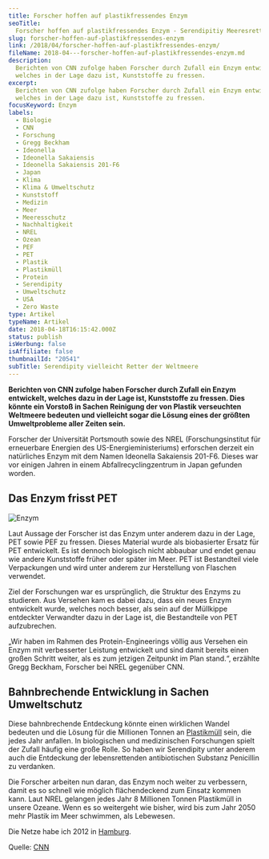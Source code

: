 ```yaml
---
title: Forscher hoffen auf plastikfressendes Enzym
seoTitle:
  Forscher hoffen auf plastikfressendes Enzym - Serendipitiy Meeresretter?
slug: forscher-hoffen-auf-plastikfressendes-enzym
link: /2018/04/forscher-hoffen-auf-plastikfressendes-enzym/
fileName: 2018-04---forscher-hoffen-auf-plastikfressendes-enzym.md
description:
  Berichten von CNN zufolge haben Forscher durch Zufall ein Enzym entwickelt,
  welches in der Lage dazu ist, Kunststoffe zu fressen.
excerpt:
  Berichten von CNN zufolge haben Forscher durch Zufall ein Enzym entwickelt,
  welches in der Lage dazu ist, Kunststoffe zu fressen.
focusKeyword: Enzym
labels:
  - Biologie
  - CNN
  - Forschung
  - Gregg Beckham
  - Ideonella
  - Ideonella Sakaiensis
  - Ideonella Sakaiensis 201-F6
  - Japan
  - Klima
  - Klima & Umweltschutz
  - Kunststoff
  - Medizin
  - Meer
  - Meeresschutz
  - Nachhaltigkeit
  - NREL
  - Ozean
  - PEF
  - PET
  - Plastik
  - Plastikmüll
  - Protein
  - Serendipity
  - Umweltschutz
  - USA
  - Zero Waste
type: Artikel
typeName: Artikel
date: 2018-04-18T16:15:42.000Z
status: publish
isWerbung: false
isAffiliate: false
thumbnailId: "20541"
subTitle: Serendipity vielleicht Retter der Weltmeere
---
```


<strong>Berichten von CNN zufolge haben Forscher durch Zufall ein Enzym
entwickelt, welches dazu in der Lage ist, Kunststoffe zu fressen. Dies könnte
ein Vorstoß in Sachen Reinigung der von Plastik verseuchten Weltmeere bedeuten
und vielleicht sogar die Lösung eines der größten Umweltprobleme aller Zeiten
sein.</strong>

Forscher der Universität Portsmouth sowie des NREL (Forschungsinstitut für
erneuerbare Energien des US-Energieministeriums) erforschen derzeit ein
natürliches Enzym mit dem Namen Ideonella Sakaiensis 201-F6. Dieses war vor
einigen Jahren in einem Abfallrecyclingzentrum in Japan gefunden worden.

## Das Enzym frisst PET

![Enzym](http://cardamonchai.com/wp-content/uploads/2018/04/31623226645_cf9554d7ea_z-400x600.jpg)

Laut Aussage der Forscher ist das Enzym unter anderem dazu in der Lage, PET
sowie PEF zu fressen. Dieses Material wurde als biobasierter Ersatz für PET
entwickelt. Es ist dennoch biologisch nicht abbaubar und endet genau wie andere
Kunststoffe früher oder später im Meer. PET ist Bestandteil viele Verpackungen
und wird unter anderem zur Herstellung von Flaschen verwendet.

Ziel der Forschungen war es ursprünglich, die Struktur des Enzyms zu studieren.
Aus Versehen kam es dabei dazu, dass ein neues Enzym entwickelt wurde, welches
noch besser, als sein auf der Müllkippe entdeckter Verwandter dazu in der Lage
ist, die Bestandteile von PET aufzubrechen.

„Wir haben im Rahmen des Protein-Engineerings völlig aus Versehen ein Enzym mit
verbesserter Leistung entwickelt und sind damit bereits einen großen Schritt
weiter, als es zum jetzigen Zeitpunkt im Plan stand.“, erzählte Gregg Beckham,
Forscher bei NREL gegenüber CNN.

## Bahnbrechende Entwicklung in Sachen Umweltschutz

Diese bahnbrechende Entdeckung könnte einen wirklichen Wandel bedeuten und die
Lösung für die Millionen Tonnen an
[Plastikmüll](/2017/08/kenia-sagt-plastiktueten-nein-danke/) sein, die jedes
Jahr anfallen. In biologischen und medizinischen Forschungen spielt der Zufall
häufig eine große Rolle. So haben wir Serendipity unter anderem auch die
Entdeckung der lebensrettenden antibiotischen Substanz Penicillin zu verdanken.

Die Forscher arbeiten nun daran, das Enzym noch weiter zu verbessern, damit es
so schnell wie möglich flächendeckend zum Einsatz kommen kann. Laut NREL
gelangen jedes Jahr 8 Millionen Tonnen Plastikmüll in unsere Ozeane. Wenn es so
weitergeht wie bisher, wird bis zum Jahr 2050 mehr Plastik im Meer schwimmen,
als Lebewesen.

Die Netze habe ich 2012 in [Hamburg](/2012/07/der-kater-und-der-leuchtturm/).

Quelle:
[CNN](https://edition.cnn.com/2018/04/16/world/plastic-pollution-science-environment-enzyme-intl/index.html)
